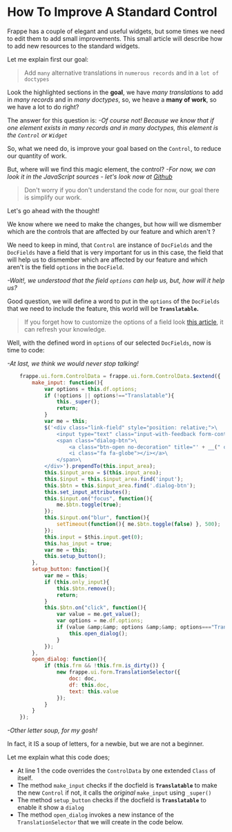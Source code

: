 <!-- add-breadcrumbs -->
# How To Improve A Standard Control

Frappe has a couple of elegant and useful widgets, but some times we need to edit them to add small improvements. This small article will describe how to add new resources to the standard widgets.

Let me explain first our goal:

> Add `many` alternative translations in `numerous records` and in a `lot of doctypes`

Look the highlighted sections in the __goal__, we have _many translations_ to add in _many records_ and in _many doctypes_, so, we heave a **many of work**, so we have a lot to do right?

The answer for this question is: _-Of course not! Because we know that if one element exists in many records and in many doctypes, this element is the `Control` or `Widget`_

So, what we need do, is improve your goal based on the `Control`, to reduce our quantity of work.

But, where will we find this magic element, the control? _-For now, we can look it in the JavaScript sources - let's look now at [Github](https://github.com/frappe/frappe/blob/develop/frappe/public/js/frappe/form/control.js#L13)_

> Don't worry if you don't understand the code for now, our goal there is simplify our work.

Let's go ahead with the thought!

We know where we need to make the changes, but how will we dismember which are the controls that are affected by our feature and which aren't ?

We need to keep in mind, that `Control` are instance of `DocFields` and the `DocFields` have a field that is very important for us in this case, the field that will help us to dismember which are affected by our feature and which aren't is the field `options` in the `DocField`.

_-Wait!, we understood that the field `options` can help us, but, how will it help us?_

Good question, we will define a word to put in the `options` of the `DocFields` that we need to include the feature, this world will be **`Translatable`.**

> If you forget how to customize the options of a field look [this article](https://kb.erpnext.com/kb/customize/creating-custom-link-field), it can refresh your knowledge.

Well, with the defined word in `options` of our selected `DocFields`, now is time to code:

_-At last, we think we would never stop talking!_

```js
	frappe.ui.form.ControlData = frappe.ui.form.ControlData.$extend({
		make_input: function(){
			var options = this.df.options;
			if (!options || options!=="Translatable"){
				this._super();
				return;
			}
			var me = this;
			$('<div class="link-field" style="position: relative;">\
				<input type="text" class="input-with-feedback form-control">\
				<span class="dialog-btn">\
					<a class="btn-open no-decoration" title="' + __(" open="" translation")="" +="" '"="">\
					<i class="fa fa-globe"></i></a>\
				</span>\
			</div>').prependTo(this.input_area);
			this.$input_area = $(this.input_area);
			this.$input = this.$input_area.find('input');
			this.$btn = this.$input_area.find('.dialog-btn');
			this.set_input_attributes();
			this.$input.on("focus", function(){
				me.$btn.toggle(true);
			});
			this.$input.on("blur", function(){
				setTimeout(function(){ me.$btn.toggle(false) }, 500);
			});
			this.input = $this.input.get(0);
			this.has_input = true;
			var me = this;
			this.setup_button();
		},
		setup_button: function(){
			var me = this;
			if (this.only_input){
				this.$btn.remove();
				return;
			}
			this.$btn.on("click", function(){
				var value = me.get_value();
				var options = me.df.options;
				if (value &amp;&amp; options &amp;&amp; options==="Translatable"){
					this.open_dialog();
				}
			});
		},
		open_dialog: function(){
			if (this.frm && !this.frm.is_dirty()) {
				new frappe.ui.form.TranslationSelector({
					doc: doc,
					df: this.doc,
					text: this.value
				});
			}
		}
	});
```

_-Other letter soup, for my gosh!_

In fact, it IS a soup of letters, for a newbie, but we are not a beginner.

Let me explain what this code does;

 - At line 1 the code overrides the `ControlData` by one extended `Class` of itself.
 - The method `make_input` checks if the docfield is **`Translatable`** to make the new `Control` if not, it calls the *original* `make_input` using `_super()`
 - The method `setup_button` checks if the docfield is **`Translatable`** to enable it show a `dialog`
 - The method `open_dialog` invokes a new instance of the `TranslationSelector` that we will create in the code below.



<!-- markdown -->
